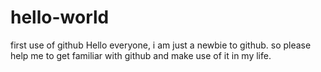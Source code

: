 # hello-world
first use of github
Hello everyone, i am just a newbie to github.
so please help me to get familiar with github and make use of it in my life.
